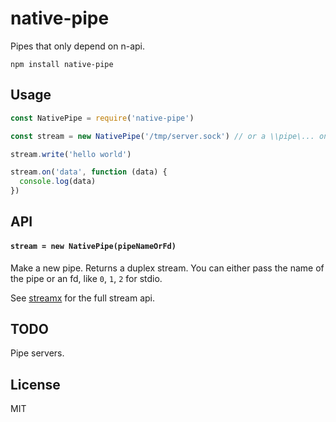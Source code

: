 # native-pipe

Pipes that only depend on n-api.

```
npm install native-pipe
```

## Usage

``` js
const NativePipe = require('native-pipe')

const stream = new NativePipe('/tmp/server.sock') // or a \\pipe\... on windows

stream.write('hello world')

stream.on('data', function (data) {
  console.log(data)
})
```

## API

#### `stream = new NativePipe(pipeNameOrFd)`

Make a new pipe. Returns a duplex stream.
You can either pass the name of the pipe or an fd, like `0`, `1`, `2` for stdio.

See [streamx](https://github.com/mafintosh/streamx) for the full stream api.

## TODO

Pipe servers.

## License

MIT

